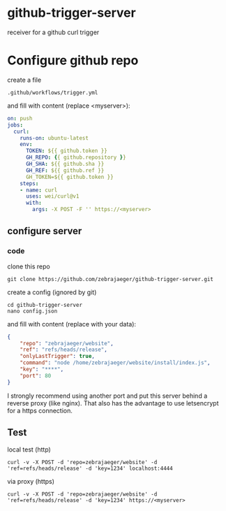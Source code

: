 # github-trigger-server

receiver for a github curl trigger

# Configure github repo

create a file 

    .github/workflows/trigger.yml
 
and fill with content (replace &lt;myserver&gt;):

```yaml
on: push
jobs:
  curl:
    runs-on: ubuntu-latest
    env:
      TOKEN: ${{ github.token }}
      GH_REPO: {{ github.repository }}
      GH_SHA: ${{ github.sha }}
      GH_REF: ${{ github.ref }}
      GH_TOKEN=${{ github.token }}
    steps:
    - name: curl
      uses: wei/curl@v1
      with:
        args: -X POST -F '' https://<myserver>
```

## configure server

### code

clone this repo

    git clone https://github.com/zebrajaeger/github-trigger-server.git

create a config (ignored by git)

    cd github-trigger-server
    nano config.json

and fill with content (replace with your data):
```json
{
    "repo": "zebrajaeger/website",
    "ref": "refs/heads/release",
    "onlyLastTrigger": true,
    "command": "node /home/zebrajaeger/website/install/index.js",
    "key": "****",
    "port": 80
}
```

I strongly recommend using another port and put this server behind a reverse proxy (like nginx). 
That also has the advantage to use letsencrypt for a https connection.  

## Test

local test (http)

    curl -v -X POST -d 'repo=zebrajaeger/website' -d 'ref=refs/heads/release' -d 'key=1234' localhost:4444

via proxy (https)

    curl -v -X POST -d 'repo=zebrajaeger/website' -d 'ref=refs/heads/release' -d 'key=1234' https://<myserver>
